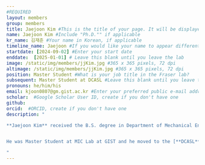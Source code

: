 ```yaml
---
#REQUIRED
layout: members
group: members
title: Jaejoon Kim #This is the title of your page. It will be displayed in the navigation bar and on the page itself.
name: Jaejoon Kim #Include "Ph.D."" if applicable
kr_name: 김재준 #Your name in Korean, if applicable
timeline_name: Jaejoon #If you would like your name to appear differently on the Lab timeline, fill out this line.
startdate: [2024-09-02] #Enter your start date
enddate:  [2025-01-01] # Leave this blank until you leave the lab
image: /static/img/members/jjKim.jpg #365 x 365 pixels, 72 dpi
altimage: /static/img/members/jjKim.jpg #365 x 365 pixels, 72 dpi
position: Master Student #What is your job title in the Fraser lab?
subsequent: Master Student at DCASL #Leave this blank until you leave the lab
pronouns: he/him/his
email: kjoon0807@gm.gist.ac.kr #Enter your preferred public e-mail address
scholar:  #Google Scholar User ID, create if you don't have one
github: 
orcid:  #ORCID, create if you don't have one
description: "

**Jaejoon Kim** received the B.S. degree in Department of Mechanical Engineering from **Incheon National University**, South Korea, in 2023. He is currently proceeding the M.S. degree in Department of Mechanical Engineering from **Gwangju Institute of Science and Technology (GIST)**, South Korea, in 2025. 


He was Master Student at MIC Lab at GIST and he moved to the [**DCASL**](https://me.gist.ac.kr/dcas/index.do) at GIST in January 2025.

"
---
```

